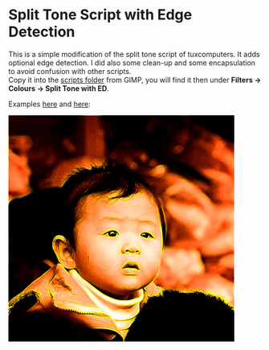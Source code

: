 # Split Tone Script with Edge Detection

This is a simple modification of the split tone script of tuxcomputers. It adds optional edge detection. I did also some clean-up and some encapsulation to avoid confusion with other scripts.  
Copy it into the [scripts folder](https://docs.gimp.org/2.10/en/install-script-fu.html) from GIMP, you will find it then under **Filters → Colours → Split Tone with ED**.

Examples [here](http://www.flickr.com/photos/28653536@N07/2938147756/) and [here](http://www.flickr.com/photos/28653536@N07/2851495092/):

<img src="split-tone-edge.jpg" alt="Boh" width="450">

